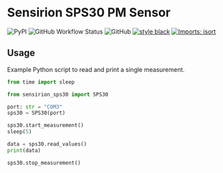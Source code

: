# Sensirion SPS30 PM Sensor

![PyPI](https://img.shields.io/pypi/v/sensirion-sps30?style=flat-square)
![GitHub Workflow Status](https://img.shields.io/github/workflow/status/MMartin09/sensirion-sps30/lint?style=flat-square)
![GitHub](https://img.shields.io/github/license/MMartin09/sensirion-sps30?style=flat-square)
[![style black](https://img.shields.io/badge/Style-Black-black.svg?style=flat-square)](https://github.com/ambv/black)
[![Imports: isort](https://img.shields.io/badge/%20imports-isort-%231674b1?style=flat-square&labelColor=ef8336)](https://pycqa.github.io/isort/)

## Usage

Example Python script to read and print a single measurement.

```python
from time import sleep

from sensirion_sps30 import SPS30

port: str = "COM3"
sps30 = SPS30(port)

sps30.start_measurement()
sleep(5)

data = sps30.read_values()
print(data)

sps30.stop_measurement()
```